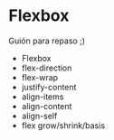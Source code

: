 # Flexbox
Guión para repaso ;)

* Flexbox
* flex-direction
* flex-wrap
* justify-content
* align-items
* align-content
* align-self
* flex grow/shrink/basis

